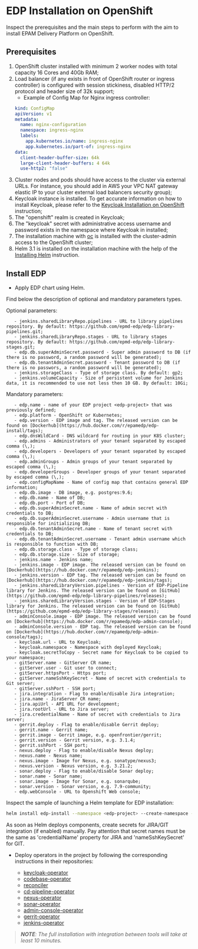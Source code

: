 # EDP Installation on OpenShift

Inspect the prerequisites and the main steps to perform with the aim to install EPAM Delivery Platform on OpenShift.

## Prerequisites
1. OpenShift cluster installed with minimum 2 worker nodes with total capacity 16 Cores and 40Gb RAM;
2. Load balancer (if any exists in front of OpenShift router or ingress controller) is configured with session stickiness, disabled HTTP/2 protocol and header size of 32k support;
    - Example of Config Map for Nginx ingress controller:
    ```yaml
    kind: ConfigMap
    apiVersion: v1
    metadata:
      name: nginx-configuration
      namespace: ingress-nginx
      labels:
        app.kubernetes.io/name: ingress-nginx
        app.kubernetes.io/part-of: ingress-nginx
    data:
      client-header-buffer-size: 64k
      large-client-header-buffers: 4 64k
      use-http2: "false"
      ```
3. Cluster nodes and pods should have access to the cluster via external URLs. For instance, you should add in AWS your VPC NAT gateway elastic IP to your cluster external load balancers security group);
4. Keycloak instance is installed. To get accurate information on how to install Keycloak, please refer to the [Keycloak Installation on OpenShift](openshift_install_keycloak.md) instruction;
5. The "openshift" realm is created in Keycloak;
6. The "keycloak" secret with administrative access username and password exists in the namespace where Keycloak in installed;
7. The installation machine with [oc](https://docs.okd.io/latest/cli_reference/get_started_cli.html#installing-the-cli) is installed with the cluster-admin access to the OpenShift cluster; 
8. Helm 3.1 is installed on the installation machine with the help of the [Installing Helm](https://v3.helm.sh/docs/intro/install/) instruction.

## Install EDP
* Apply EDP chart using Helm. 

Find below the description of optional and mandatory parameters types.

Optional parameters:
 ```
    - jenkins.sharedLibraryRepo.pipelines - URL to library pipelines repository. By default: https://github.com/epmd-edp/edp-library-pipelines.git;
    - jenkins.sharedLibraryRepo.stages - URL to library stages repository. By default: https://github.com/epmd-edp/edp-library-stages.git;
    - edp.db.superAdminSecret.password - Super admin password to DB (if there is no password, a random password will be generated);
    - edp.db.tenantAdminSecret.password - Tenant password to DB (if there is no passwors, a random password will be generated);
    - jenkins.storageClass - Type of storage class. By default: gp2; 
    - jenkins.volumeCapacity - Size of persistent volume for Jenkins data, it is recommended to use not less then 10 GB. By default: 10Gi;
 ```

Mandatory parameters: 
 ```   
    - edp.name - name of your EDP project <edp-project> that was previously defined;
    - edp.platform - OpenShift or Kubernetes;
    - edp.version - EDP image and tag. The released version can be found on [Dockerhub](https://hub.docker.com/r/epamedp/edp-install/tags);
    - edp.dnsWildCard - DNS wildcard for routing in your K8S cluster;
    - edp.admins - Administrators of your tenant separated by escaped comma (\,);
    - edp.developers - Developers of your tenant separated by escaped comma (\,);
    - edp.adminGroups - Admin groups of your tenant separated by escaped comma (\,);
    - edp.developerGroups - Developer groups of your tenant separated by escaped comma (\,);
    - edp.configMapName - Name of config map that contains general EDP information;
    - edp.db.image - DB image, e.g. postgres:9.6;
    - edp.db.name - Name of DB;
    - edp.db.port - Port of DB;
    - edp.db.superAdminSecret.name - Name of admin secret with credentials to DB;
    - edp.db.superAdminSecret.username - Admin username that is responsible for initializing DB;
    - edp.db.tenantAdminSecret.name - Name of tenant secret with credentials to DB;
    - edp.db.tenantAdminSecret.username - Tenant admin username which is responsible to function with DB;
    - edp.db.storage.class - Type of storage class;
    - edp.db.storage.size - Size of storage;
    - jenkins.name - Jenkins name;
    - jenkins.image - EDP image. The released version can be found on [Dockerhub](https://hub.docker.com/r/epamedp/edp-jenkins);
    - jenkins.version - EDP tag. The released version can be found on [Dockerhub](https://hub.docker.com/r/epamedp/edp-jenkins/tags);
    - jenkins.sharedLibraryVersion.pipelines - Version of EDP-Pipeline library for Jenkins. The released version can be found on [GitHub](https://github.com/epmd-edp/edp-library-pipelines/releases);
    - jenkins.sharedLibraryVersion.stages - Version of EDP-Stages library for Jenkins. The released version can be found on [GitHub](https://github.com/epmd-edp/edp-library-stages/releases);
    - adminConsole.image - EDP image. The released version can be found on [Dockerhub](https://hub.docker.com/r/epamedp/edp-admin-console);
    - adminConsole.version - EDP tag. The released version can be found on [Dockerhub](https://hub.docker.com/r/epamedp/edp-admin-console/tags);
    - keycloak.url - URL to Keycloak;
    - keycloak.namespace - Namespace with deployed Keycloak;
    - keycloak.secretToCopy - Secret name for Keycloak to be copied to your namespace;
    - gitServer.name - GitServer CR name;
    - gitServer.user - Git user to connect;
    - gitServer.httpsPort - Https port;
    - gitServer.nameSshKeySecret - Name of secret with credentials to Git server;
    - gitServer.sshPort - SSH port;
    - jira.integration - Flag to enable/disable Jira integration;
    - jira.name - JiraServer CR name;
    - jira.apiUrl - API URL for development;
    - jira.rootUrl - URL to Jira server;
    - jira.credentialName - Name of secret with credentials to Jira server;
    - gerrit.deploy - Flag to enable/disable Gerrit deploy;
    - gerrit.name - Gerrit name;
    - gerrit.image - Gerrit image, e.g. openfrontier/gerrit;
    - gerrit.version - Gerrit version, e.g. 3.1.4;
    - gerrit.sshPort - SSH port;
    - nexus.deploy - Flag to enable/disable Nexus deploy;
    - nexus.name - Nexus name;
    - nexus.image - Image for Nexus, e.g. sonatype/nexus3;
    - nexus.version - Nexus version, e.g. 3.21.2;
    - sonar.deploy - Flag to enable/disable Sonar deploy;
    - sonar.name - Sonar name;
    - sonar.image - Image for Sonar, e.g. sonarqube;
    - sonar.version - Sonar version, e.g. 7.9-community;
    - edp.webConsole - URL to Openshift Web console;
 ```  

Inspect the sample of launching a Helm template for EDP installation:
```bash
helm install edp-install --namespace <edp-project> --create-namespace --set edp.name=<edp-project> deploy-templates
```
As soon as Helm deploys components, create secrets for JIRA/GIT integration (if enabled) manually. Pay attention that 
secret names must be the same as 'credentialName' property for JIRA and 'nameSshKeySecret' for GIT.
 
 * Deploy operators in the <edp-project> project by following the corresponding instructions in their repositories:
     - [keycloak-operator](https://github.com/epmd-edp/keycloak-operator)
     - [codebase-operator](https://github.com/epmd-edp/codebase-operator)
     - [reconciler](https://github.com/epmd-edp/reconciler)
     - [cd-pipeline-operator](https://github.com/epmd-edp/cd-pipeline-operator)
     - [nexus-operator](https://github.com/epmd-edp/nexus-operator)
     - [sonar-operator](https://github.com/epmd-edp/sonar-operator)
     - [admin-console-operator](https://github.com/epmd-edp/admin-console-operator)
     - [gerrit-operator](https://github.com/epmd-edp/gerrit-operator)
     - [jenkins-operator](https://github.com/epmd-edp/jenkins-operator)
     
>_**NOTE**: The full installation with integration between tools will take at least 10 minutes._